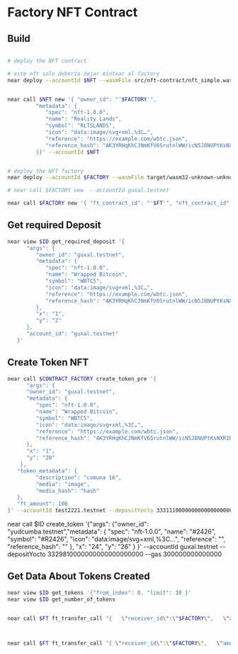 # Factory NFT Contract


## Build


````bash

# deploy the NFT contract

# este nft solo debería dejar mintear al factory
near deploy --accountId $NFT --wasmFile src/nft-contract/nft_simple.wasm --initFunction 'new' --initArgs '{}'


near call $NFT new '{ "owner_id": "'$FACTORY'",
         "metadata": {
            "spec": "nft-1.0.0",
            "name": "Reality Lands",
            "symbol": "RLTSLANDS",
            "icon": "data:image/svg+xml,%3C…",
            "reference": "https://example.com/wbtc.json",
            "reference_hash": "AK3YRHqKhCJNmKfV6SrutnlWW/icN5J8NUPtKsNXR1M="
         }}' --accountId $NFT


# deploy the NFT factory
near deploy --accountId $FACTORY --wasmFile target/wasm32-unknown-unknown/release/nft_factory.wasm --initFunction 'new' --initArgs '{}'

# near call $FACTORY new  --accountId guxal.testnet

near call $FACTORY new '{ "ft_contract_id": "'$FT'", "nft_contract_id": "'$NFT'" }' --accountId $FACTORY

````

## Get required Deposit

````bash
near view $ID get_required_deposit '{
      "args": {
         "owner_id": "guxal.testnet",
         "metadata": {
            "spec": "nft-1.0.0",
            "name": "Wrapped Bitcoin",
            "symbol": "WBTC5",
            "icon": "data:image/svg+xml,%3C…",
            "reference": "https://example.com/wbtc.json",
            "reference_hash": "AK3YRHqKhCJNmKfV6SrutnlWW/icN5J8NUPtKsNXR1M="
         },
         "x": "1",
         "y": "2"
      },
      "account_id": "guxal.testnet"
   }'
````

## Create Token NFT
````bash
near call $CONTRACT_FACTORY create_token_pre '{
      "args": {
      "owner_id": "guxal.testnet",
      "metadata": {
         "spec": "nft-1.0.0",
         "name": "Wrapped Bitcoin",
         "symbol": "WBTC5",
         "icon": "data:image/svg+xml,%3C…",
         "reference": "https://example.com/wbtc.json",
         "reference_hash": "AK3YRHqKhCJNmKfV6SrutnlWW/icN5J8NUPtKsNXR1M="
      },
      "x": "1",
      "y": "20"
    },
   "token_metadata": {
         "description": "comuna 16",
         "media": "image",
         "media_hash": "hash"
   },
   "ft_amount": 100
}' --accountId test2221.testnet --depositYocto 3331110000000000000000000 --gas 300000000000000
````



near call $ID create_token '{"args": {"owner_id": "yudcumba.testnet","metadata": {
      "spec": "nft-1.0.0",
      "name": "#2426",
      "symbol": "#R2426",
      "icon": "data:image/svg+xml,%3C…",
      "reference": "",
      "reference_hash": ""
      },
      "x": "24",
      "y": "26"
   }
}' --accountId guxal.testnet --depositYocto 3329810000000000000000000 --gas 300000000000000

    
## Get Data About Tokens Created

````bash
near view $ID get_tokens '{"from_index": 0, "limit": 10 }'
near view $ID get_number_of_tokens 
````


```bash

near call $FT ft_transfer_call "{   \"receiver_id\":\"$FACTORY\",   \"amount\":\"100\",   \"msg\":\"{ \\\"args\\\": { \\\"owner_id\\\": \\\"guxal.testnet\\\", \\\"metadata\\\": { \\\"spec\\\": \\\"nft-1.0.0\\\", \\\"name\\\": \\\"Wrapped Bitcoin\\\", \\\"symbol\\\": \\\"WBTC5\\\", \\\"icon\\\": \\\"data:image/svg+xml,%3C…\\\", \\\"reference\\\": \\\"https://example.com/wbtc.json\\\", \\\"reference_hash\\\": \\\"AK3YRHqKhCJNmKfV6SrutnlWW/icN5J8NUPtKsNXR1M=\\\" }, \\\"x\\\": \\\"43\\\", \\\"y\\\": \\\"20\\\"},\\\"token_metadata\\\": {    \\\"description\\\": \\\"comuna 16\\\",    \\\"media\\\": \\\"image\\\",    \\\"media_hash\\\": \\\"hash\\\"} }\"}" --accountId test2221.testnet --depositYocto 1 --gas 300000000000000



near call $FT ft_transfer_call "{ \"receiver_id\":\"$FACTORY\",   \"amount\":\"100\",   \"msg\":\"{ \\\"owner_id\\\": \\\"test2221.testnet\\\", \\\"x\\\": \\\"43\\\", \\\"y\\\": \\\"27\\\" ,\\\"token_metadata\\\": {  \\\"description\\\": \\\"comuna 16\\\",    \\\"media\\\": \\\"image\\\",    \\\"media_hash\\\": \\\"hash\\\"} }\"}" --accountId test2221.testnet --depositYocto 1 --gas 300000000000000


```